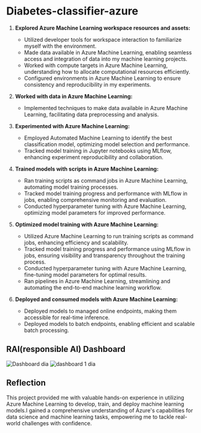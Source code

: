 # Diabetes-classifier-azure

1. **Explored Azure Machine Learning workspace resources and assets:**
   - Utilized developer tools for workspace interaction to familiarize myself with the environment.
   - Made data available in Azure Machine Learning, enabling seamless access and integration of data into my machine learning projects.
   - Worked with compute targets in Azure Machine Learning, understanding how to allocate computational resources efficiently.
   - Configured environments in Azure Machine Learning to ensure consistency and reproducibility in my experiments.

2. **Worked with data in Azure Machine Learning:**
   - Implemented techniques to make data available in Azure Machine Learning, facilitating data preprocessing and analysis.

3. **Experimented with Azure Machine Learning:**
   - Employed Automated Machine Learning to identify the best classification model, optimizing model selection and performance.
   - Tracked model training in Jupyter notebooks using MLflow, enhancing experiment reproducibility and collaboration.

4. **Trained models with scripts in Azure Machine Learning:**
   - Ran training scripts as command jobs in Azure Machine Learning, automating model training processes.
   - Tracked model training progress and performance with MLflow in jobs, enabling comprehensive monitoring and evaluation.
   - Conducted hyperparameter tuning with Azure Machine Learning, optimizing model parameters for improved performance.

5. **Optimized model training with Azure Machine Learning:**
   - Utilized Azure Machine Learning to run training scripts as command jobs, enhancing efficiency and scalability.
   - Tracked model training progress and performance using MLflow in jobs, ensuring visibility and transparency throughout the training process.
   - Conducted hyperparameter tuning with Azure Machine Learning, fine-tuning model parameters for optimal results.
   - Ran pipelines in Azure Machine Learning, streamlining and automating the end-to-end machine learning workflow.

6. **Deployed and consumed models with Azure Machine Learning:**
   - Deployed models to managed online endpoints, making them accessible for real-time inference.
   - Deployed models to batch endpoints, enabling efficient and scalable batch processing.

## RAI(responsible AI) Dashboard 
![Dashboard dia](https://github.com/user-attachments/assets/c3fcf7f9-ab9c-402c-92b9-033d49d77203)
![dashboard 1 dia](https://github.com/user-attachments/assets/372baa33-21a3-4dd5-b6fa-ab45c4d8604a)

## Reflection

This project provided me with valuable hands-on experience in utilizing Azure Machine Learning to develop, train, and deploy machine learning models.I gained a comprehensive understanding of Azure's capabilities for data science and machine learning tasks, empowering me to tackle real-world challenges with confidence.

